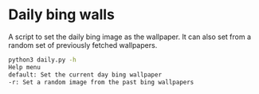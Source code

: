 # Daily bing walls

A script to set the daily bing image as the wallpaper. It can also set from a random set of previously fetched wallpapers.

```sh
python3 daily.py -h
Help menu
default: Set the current day bing wallpaper
-r: Set a random image from the past bing wallpapers
```
